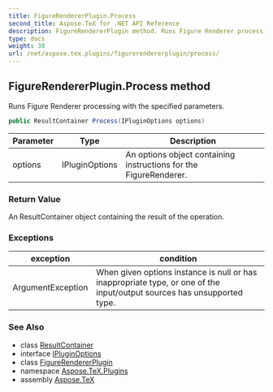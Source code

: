 ```yaml
---
title: FigureRendererPlugin.Process
second_title: Aspose.TeX for .NET API Reference
description: FigureRendererPlugin method. Runs Figure Renderer processing with the specified parameters
type: docs
weight: 30
url: /net/aspose.tex.plugins/figurerendererplugin/process/
---
```

## FigureRendererPlugin.Process method

Runs Figure Renderer processing with the specified parameters.

```csharp
public ResultContainer Process(IPluginOptions options)
```

| Parameter | Type | Description |
| --- | --- | --- |
| options | IPluginOptions | An options object containing instructions for the FigureRenderer. |

### Return Value

An ResultContainer object containing the result of the operation.

### Exceptions

| exception | condition |
| --- | --- |
| ArgumentException | When given options instance is null or has inappropriate type, or one of the input/output sources has unsupported type. |

### See Also

* class [ResultContainer](../../resultcontainer/)
* interface [IPluginOptions](../../ipluginoptions/)
* class [FigureRendererPlugin](../)
* namespace [Aspose.TeX.Plugins](../../figurerendererplugin/)
* assembly [Aspose.TeX](../../../)


